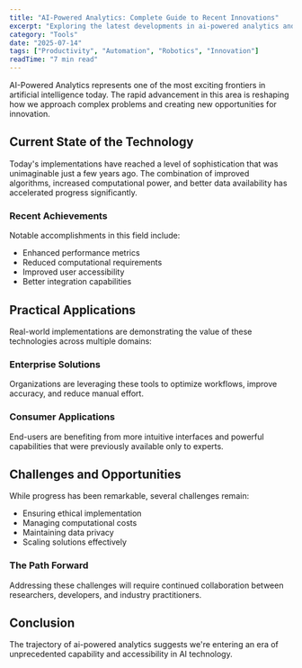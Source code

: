 ```yaml
---
title: "AI-Powered Analytics: Complete Guide to Recent Innovations"
excerpt: "Exploring the latest developments in ai-powered analytics and their implications for the future of artificial intelligence and automation."
category: "Tools"
date: "2025-07-14"
tags: ["Productivity", "Automation", "Robotics", "Innovation"]
readTime: "7 min read"
---
```


AI-Powered Analytics represents one of the most exciting frontiers in artificial intelligence today. The rapid advancement in this area is reshaping how we approach complex problems and creating new opportunities for innovation.

## Current State of the Technology

Today's implementations have reached a level of sophistication that was unimaginable just a few years ago. The combination of improved algorithms, increased computational power, and better data availability has accelerated progress significantly.

### Recent Achievements

Notable accomplishments in this field include:
- Enhanced performance metrics
- Reduced computational requirements
- Improved user accessibility
- Better integration capabilities

## Practical Applications

Real-world implementations are demonstrating the value of these technologies across multiple domains:

### Enterprise Solutions
Organizations are leveraging these tools to optimize workflows, improve accuracy, and reduce manual effort.

### Consumer Applications
End-users are benefiting from more intuitive interfaces and powerful capabilities that were previously available only to experts.

## Challenges and Opportunities

While progress has been remarkable, several challenges remain:
- Ensuring ethical implementation
- Managing computational costs
- Maintaining data privacy
- Scaling solutions effectively

### The Path Forward

Addressing these challenges will require continued collaboration between researchers, developers, and industry practitioners.

## Conclusion

The trajectory of ai-powered analytics suggests we're entering an era of unprecedented capability and accessibility in AI technology.